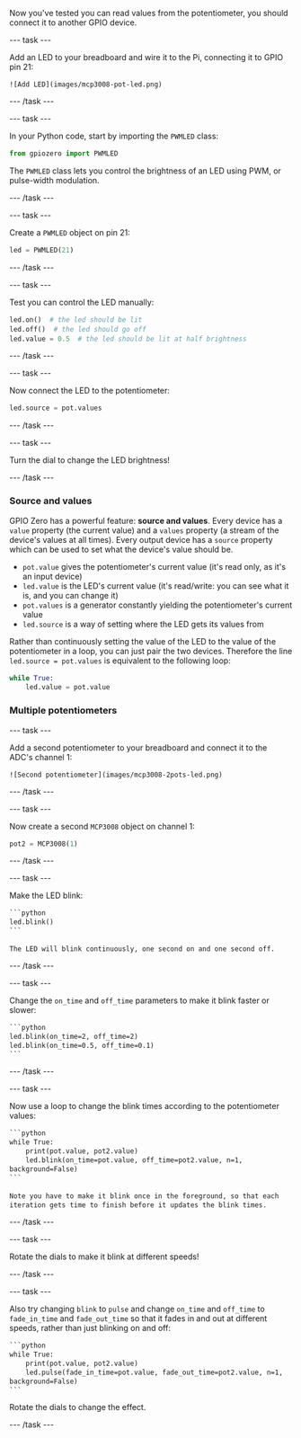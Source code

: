 Now you've tested you can read values from the potentiometer, you should connect it to another GPIO device.

--- task ---

Add an LED to your breadboard and wire it to the Pi, connecting it to GPIO pin 21:

    ![Add LED](images/mcp3008-pot-led.png)

--- /task ---

--- task ---

In your Python code, start by importing the `PWMLED` class:

```python
from gpiozero import PWMLED
```

The `PWMLED` class lets you control the brightness of an LED using PWM, or pulse-width modulation.

--- /task ---

--- task ---

Create a `PWMLED` object on pin 21:

```python
led = PWMLED(21)
```

--- /task ---

--- task ---

Test you can control the LED manually:

```python
led.on()  # the led should be lit
led.off()  # the led should go off
led.value = 0.5  # the led should be lit at half brightness
```

--- /task ---

--- task ---

Now connect the LED to the potentiometer:

```python
led.source = pot.values
```

--- /task ---

--- task ---

Turn the dial to change the LED brightness!

--- /task ---



### Source and values

GPIO Zero has a powerful feature: **source and values**. Every device has a `value` property (the current value) and a `values` property (a stream of the device's values at all times). Every output device has a `source` property which can be used to set what the device's value should be.

- `pot.value` gives the potentiometer's current value (it's read only, as it's an input device)
- `led.value` is the LED's current value (it's read/write: you can see what it is, and you can change it)
- `pot.values` is a generator constantly yielding the potentiometer's current value
- `led.source` is a way of setting where the LED gets its values from

Rather than continuously setting the value of the LED to the value of the potentiometer in a loop, you can just pair the two devices. Therefore the line `led.source = pot.values` is equivalent to the following loop:

```python
while True:
    led.value = pot.value
```

### Multiple potentiometers

--- task ---

Add a second potentiometer to your breadboard and connect it to the ADC's channel 1:

    ![Second potentiometer](images/mcp3008-2pots-led.png)

--- /task ---

--- task ---

Now create a second `MCP3008` object on channel 1:

```python
pot2 = MCP3008(1)
```

--- /task ---

--- task ---

Make the LED blink:

    ```python
    led.blink()
    ```

    The LED will blink continuously, one second on and one second off.

--- /task ---

--- task ---

Change the `on_time` and `off_time` parameters to make it blink faster or slower:

    ```python
    led.blink(on_time=2, off_time=2)
    led.blink(on_time=0.5, off_time=0.1)
    ```

--- /task ---


--- task ---

Now use a loop to change the blink times according to the potentiometer values:

    ```python
    while True:
        print(pot.value, pot2.value)
        led.blink(on_time=pot.value, off_time=pot2.value, n=1, background=False)
    ```

    Note you have to make it blink once in the foreground, so that each iteration gets time to finish before it updates the blink times.

--- /task ---

--- task ---

Rotate the dials to make it blink at different speeds!

--- /task ---

--- task ---

Also try changing `blink` to `pulse` and change `on_time` and `off_time` to `fade_in_time` and `fade_out_time` so that it fades in and out at different speeds, rather than just blinking on and off:

    ```python
    while True:
        print(pot.value, pot2.value)
        led.pulse(fade_in_time=pot.value, fade_out_time=pot2.value, n=1, background=False)
    ```

Rotate the dials to change the effect.

--- /task ---

